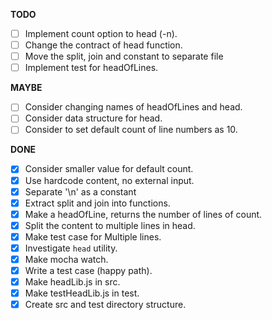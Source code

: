 **TODO**

- [ ] Implement count option to head (-n).
 - [ ] Change the contract of head function.
- [ ] Move the split, join and constant to separate file
- [ ] Implement test for headOfLines.

**MAYBE**

- [ ] Consider changing names of headOfLines and head.
- [ ] Consider data structure for head.
- [ ] Consider to set default count of line numbers as 10.

**DONE**

- [x] Consider smaller value for default count.
- [x] Use hardcode content, no external input.
- [x] Separate '\n' as a constant
- [x] Extract split and join into functions.
- [x] Make a headOfLine, returns the number of lines of count.
 - [x] Split the content to multiple lines in head.
- [x] Make test case for Multiple lines.
- [x] Investigate `head` utility.
- [x] Make mocha watch.
- [x] Write a test case (happy path).
- [x] Make headLib.js in src.
- [x] Make testHeadLib.js in test.
- [x] Create src and test directory structure.
